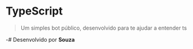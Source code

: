 # TypeScript
> Um simples bot público, desenvolvido para te ajudar a entender ts
> 
-# Desenvolvido por **Souza**
